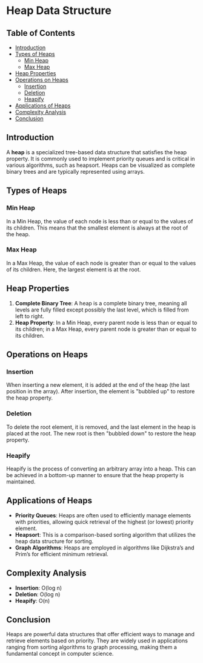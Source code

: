 # Heap Data Structure

## Table of Contents

- [Introduction](#introduction)
- [Types of Heaps](#types-of-heaps)
  - [Min Heap](#min-heap)
  - [Max Heap](#max-heap)
- [Heap Properties](#heap-properties)
- [Operations on Heaps](#operations-on-heaps)
  - [Insertion](#insertion)
  - [Deletion](#deletion)
  - [Heapify](#heapify)
- [Applications of Heaps](#applications-of-heaps)
- [Complexity Analysis](#complexity-analysis)
- [Conclusion](#conclusion)

## Introduction

A **heap** is a specialized tree-based data structure that satisfies the heap property. 
It is commonly used to implement priority queues and is critical in various algorithms, such as heapsort. Heaps can be visualized as complete binary trees and are typically represented using arrays.

## Types of Heaps

### Min Heap

In a Min Heap, the value of each node is less than or equal to the values of its children. This means that the smallest element is always at the root of the heap.

### Max Heap

In a Max Heap, the value of each node is greater than or equal to the values of its children. Here, the largest element is at the root.

## Heap Properties

1. **Complete Binary Tree**: A heap is a complete binary tree, meaning all levels are fully filled except possibly the last level, which is filled from left to right.
2. **Heap Property**: In a Min Heap, every parent node is less than or equal to its children; in a Max Heap, every parent node is greater than or equal to its children.

## Operations on Heaps

### Insertion

When inserting a new element, it is added at the end of the heap (the last position in the array). After insertion, the element is "bubbled up" to restore the heap property.

### Deletion

To delete the root element, it is removed, and the last element in the heap is placed at the root. The new root is then "bubbled down" to restore the heap property.

### Heapify

Heapify is the process of converting an arbitrary array into a heap. This can be achieved in a bottom-up manner to ensure that the heap property is maintained.

## Applications of Heaps

- **Priority Queues**: Heaps are often used to efficiently manage elements with priorities, allowing quick retrieval of the highest (or lowest) priority element.
- **Heapsort**: This is a comparison-based sorting algorithm that utilizes the heap data structure for sorting.
- **Graph Algorithms**: Heaps are employed in algorithms like Dijkstra’s and Prim’s for efficient minimum retrieval.

## Complexity Analysis

- **Insertion**: O(log n)
- **Deletion**: O(log n)
- **Heapify**: O(n)

## Conclusion

Heaps are powerful data structures that offer efficient ways to manage and retrieve elements based on priority. 
They are widely used in applications ranging from sorting algorithms to graph processing, making them a fundamental concept in computer science. 
